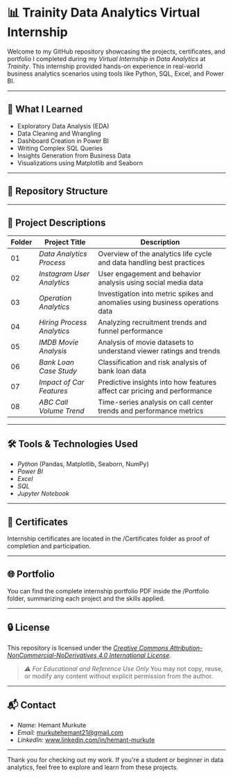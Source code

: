 # 📊 Trainity Data Analytics Virtual Internship

Welcome to my GitHub repository showcasing the projects, certificates, and portfolio I completed during my *Virtual Internship in Data Analytics* at *Trainity*. This internship provided hands-on experience in real-world business analytics scenarios using tools like Python, SQL, Excel, and Power BI.

---

## 🧠 What I Learned

- Exploratory Data Analysis (EDA)
- Data Cleaning and Wrangling
- Dashboard Creation in Power BI
- Writing Complex SQL Queries
- Insights Generation from Business Data
- Visualizations using Matplotlib and Seaborn

---

## 📁 Repository Structure


---

## 📂 Project Descriptions

| Folder | Project Title | Description |
|--------|----------------|-------------|
| 01 | *Data Analytics Process* | Overview of the analytics life cycle and data handling best practices |
| 02 | *Instagram User Analytics* | User engagement and behavior analysis using social media data |
| 03 | *Operation Analytics* | Investigation into metric spikes and anomalies using business operations data |
| 04 | *Hiring Process Analytics* | Analyzing recruitment trends and funnel performance |
| 05 | *IMDB Movie Analysis* | Analysis of movie datasets to understand viewer ratings and trends |
| 06 | *Bank Loan Case Study* | Classification and risk analysis of bank loan data |
| 07 | *Impact of Car Features* | Predictive insights into how features affect car pricing and performance |
| 08 | *ABC Call Volume Trend* | Time-series analysis on call center trends and performance metrics |

---

## 🛠 Tools & Technologies Used

- *Python* (Pandas, Matplotlib, Seaborn, NumPy)
- *Power BI*
- *Excel*
- *SQL*
- *Jupyter Notebook*

---

## 📜 Certificates

Internship certificates are located in the /Certificates folder as proof of completion and participation.

---

## 🌐 Portfolio

You can find the complete internship portfolio PDF inside the /Portfolio folder, summarizing each project and the skills applied.

---

## 🔒 License

This repository is licensed under the [*Creative Commons Attribution-NonCommercial-NoDerivatives 4.0 International License*](https://creativecommons.org/licenses/by-nc-nd/4.0/).

> *⚠ For Educational and Reference Use Only*
> You may not copy, reuse, or modify any content without explicit permission from the author.

---

## 📬 Contact

- *Name:* Hemant Murkute
- *Email:* murkutehemant21@gmail.com
- *LinkedIn:* www.linkedin.com/in/hemant-murkute

---

Thank you for checking out my work. If you're a student or beginner in data analytics, feel free to explore and learn from these projects.
